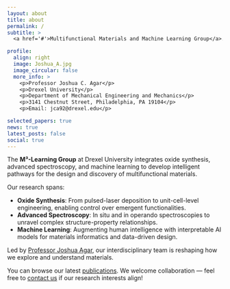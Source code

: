 ```yaml
---
layout: about
title: about
permalink: /
subtitle: >
  <a href='#'>Multifunctional Materials and Machine Learning Group</a>.

profile:
  align: right
  image: Joshua_A.jpg
  image_circular: false
  more_info: >
    <p>Professor Joshua C. Agar</p>
    <p>Drexel University</p>
    <p>Department of Mechanical Engineering and Mechanics</p>
    <p>3141 Chestnut Street, Philadelphia, PA 19104</p>
    <p>Email: jca92@drexel.edu</p>

selected_papers: true
news: true
latest_posts: false
social: true
---
```


The **M³-Learning Group** at Drexel University integrates oxide synthesis, advanced spectroscopy, and machine learning to develop intelligent pathways for the design and discovery of multifunctional materials.

Our research spans:

- **Oxide Synthesis**: From pulsed-laser deposition to unit-cell-level engineering, enabling control over emergent functionalities.
- **Advanced Spectroscopy**: In situ and in operando spectroscopies to unravel complex structure-property relationships.
- **Machine Learning**: Augmenting human intelligence with interpretable AI models for materials informatics and data-driven design.

Led by [Professor Joshua Agar](https://drexel.edu/engineering/about/faculty-staff/A/agar-joshua/), our interdisciplinary team is reshaping how we explore and understand materials.

You can browse our latest [publications](/publications/).
We welcome collaboration — feel free to [contact us](mailto:joshua.agar@drexel.edu) if our research interests align!
